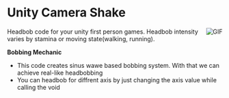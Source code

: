 # Unity Camera Shake
<img align="right" alt="GIF" src="https://media.giphy.com/media/TcdpZwYDPlWXC/giphy.gif" />
 Headbob code for your unity first person games. Headbob intensity varies by stamina or moving state(walking, running).

**Bobbing Mechanic**
- This code creates sinus wawe based bobbing system. With that we can achieve real-like headbobbing
- You can headbob for diffrent axis by just changing the axis value while calling the void

